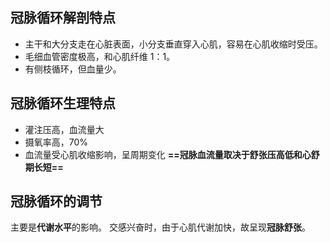 ## 冠脉循环解剖特点
- 主干和大分支走在心脏表面，小分支垂直穿入心肌，容易在心肌收缩时受压。
- 毛细血管密度极高，和心肌纤维 1：1。
- 有侧枝循环，但血量少。
## 冠脉循环生理特点
- 灌注压高，血流量大
- 摄氧率高，70%
- 血流量受心肌收缩影响，呈周期变化
  **==冠脉血流量取决于舒张压高低和心舒期长短==**
## 冠脉循环的调节
主要是**代谢水平**的影响。
交感兴奋时，由于心肌代谢加快，故呈现**冠脉舒张**。